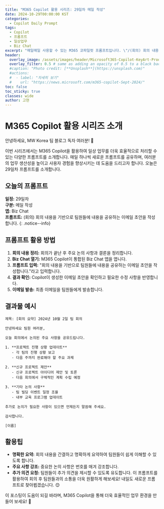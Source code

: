 ```yaml
---
title: "M365 Copilot 활용 시리즈: 29일차 메일 작성"
date: 2024-10-29T00:00:00 KST
categories:
  - Copilot Daily Prompt
tags:
  - Copilot
  - 프롬프트
  - 일상업무
  - Biz Chat
excerpt: "매일매일 사용할 수 있는 M365 코파일럿 프롬프트입니다. \"/(회의) 회의 내용을 기반으로 팀원들에 내용을 공유하는 이메일 초안을 작성합니다.\""
header:
  overlay_image: /assets/images/header/Microsoft365-Copilot-KeyArt-Productivity-6K-01.png
  overlay_filter: 0.5 # same as adding an opacity of 0.5 to a black background
  #caption: "Photo credit: [**Unsplash**](https://unsplash.com)"
  #actions:
  #  - label: "자세히 보기"
  #    url: "https://news.microsoft.com/m365-copilot-Sept-2024/"
toc: false
toc_sticky: true
classes: wide
author: 고현
---
```


# M365 Copilot 활용 시리즈 소개

안녕하세요, MW Korea 팀 블로그 독자 여러분! 🎉

이번 시리즈에서는 M365 Copilot을 활용하여 일상 업무를 더욱 효율적으로 처리할 수 있는 다양한 프롬프트를 소개합니다. 매일 하나씩 새로운 프롬프트를 공유하며, 여러분의 업무 생산성을 높이고 사용자 경험을 향상시키는 데 도움을 드리고자 합니다. 오늘은 29일차 프롬프트를 소개합니다.

## 오늘의 프롬프트

**일정:** 29일차  
**구분:** 메일 작성  
**앱:** Biz Chat  
**프롬프트:** (회의) 회의 내용을 기반으로 팀원들에 내용을 공유하는 이메일 초안을 작성합니다.
{: .notice--info}

## 프롬프트 활용 방법

1. **회의 내용 정리:** 회의가 끝난 후 주요 논의 사항과 결론을 정리합니다.
2. **Biz Chat 열기:** M365 Copilot이 통합된 Biz Chat 앱을 엽니다.
3. **프롬프트 입력:** "회의 내용을 기반으로 팀원들에 내용을 공유하는 이메일 초안을 작성합니다."라고 입력합니다.
4. **결과 확인:** Copilot이 생성한 이메일 초안을 확인하고 필요한 수정 사항을 반영합니다.
5. **이메일 발송:** 최종 이메일을 팀원들에게 발송합니다.

## 결과물 예시

```plaintext
제목: [회의 요약] 2024년 10월 2일 팀 회의

안녕하세요 팀원 여러분,

오늘 회의에서 논의된 주요 사항을 공유드립니다.

1. **프로젝트 진행 상황 업데이트**
   - 각 팀의 진행 상황 보고
   - 다음 주까지 완료해야 할 주요 과제

2. **신규 프로젝트 제안**
   - 신규 프로젝트 아이디어 제안 및 토론
   - 다음 회의에서 구체적인 계획 수립 예정

3. **기타 논의 사항**
   - 팀 빌딩 이벤트 일정 조율
   - 내부 교육 프로그램 업데이트

추가로 논의가 필요한 사항이 있으면 언제든지 말씀해 주세요.

감사합니다.

[이름]
```

## 활용팁
- **명확한 요약:** 회의 내용을 간결하고 명확하게 요약하여 팀원들이 쉽게 이해할 수 있도록 합니다.
- **주요 사항 강조:** 중요한 논의 사항은 번호를 매겨 강조합니다.
- **추가 의견 요청:** 팀원들이 추가 의견을 제시할 수 있도록 유도합니다.
이 프롬프트를 활용하여 회의 후 팀원들과의 소통을 더욱 원활하게 해보세요! 내일도 새로운 프롬프트로 찾아뵙겠습니다. 😊

이 포스팅이 도움이 되길 바라며, M365 Copilot을 통해 더욱 효율적인 업무 환경을 만들어 보세요! 🚀


